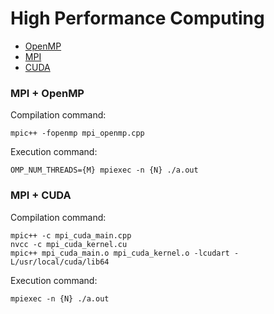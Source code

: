 # High Performance Computing

- [OpenMP](./openmp/)
- [MPI](./mpi/)
- [CUDA](./cuda/)

### MPI + OpenMP
Compilation command:
```
mpic++ -fopenmp mpi_openmp.cpp
```

Execution command:
```
OMP_NUM_THREADS={M} mpiexec -n {N} ./a.out
```

### MPI + CUDA
Compilation command:
```
mpic++ -c mpi_cuda_main.cpp
nvcc -c mpi_cuda_kernel.cu
mpic++ mpi_cuda_main.o mpi_cuda_kernel.o -lcudart -L/usr/local/cuda/lib64
```

Execution command:
```
mpiexec -n {N} ./a.out
```
